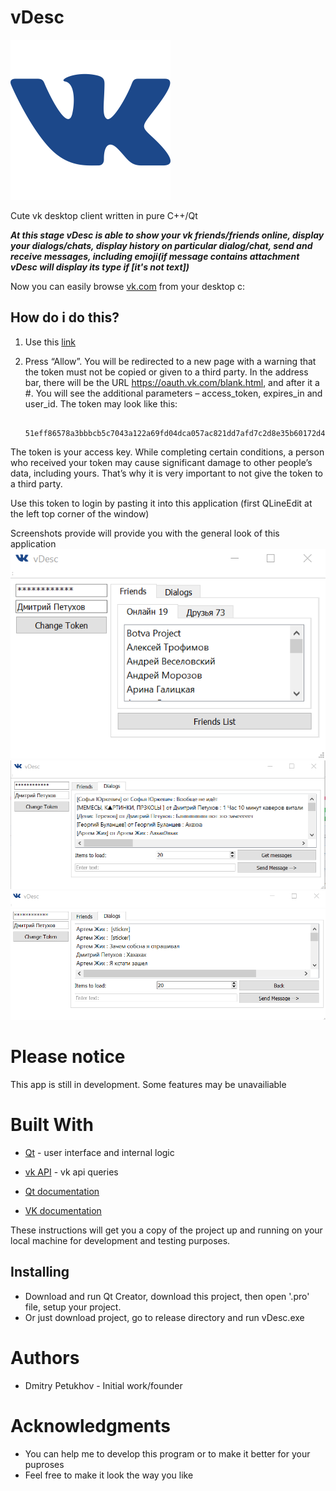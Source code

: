 # vDesc 
![vDesc logo](vDesc.png)

Cute vk desktop client written in pure C++/Qt

***At this stage vDesc is able to show your vk friends/friends online, display your dialogs/chats, display history on particular dialog/chat, send and receive messages, including emoji(if message contains attachment vDesc will display its type if [it's not text])***

Now you can easily browse [vk.com](https://vk.com/) from your desktop c:

## How do i do this?
1) Use this [link](https://oauth.vk.com/authorize?client_id=5580473&display=page&redirect_uri=https://oauth.vk.com/blank.html&scope=friends,wall,messages,offline&response_type=token&v=5.85)
2) Press “Allow”. You will be redirected to a new page with a warning that the token must not be copied or given to a third party. In the address bar, there will be the URL https://oauth.vk.com/blank.html, and after it a #. You will see the additional parameters – access_token, expires_in and user_id. The token may look like this: 

        51eff86578a3bbbcb5c7043a122a69fd04dca057ac821dd7afd7c2d8e35b60172d45a26599c08034cc40a

The token is your access key. While completing certain conditions, a person who received your token may cause significant damage to other people’s data, including yours. That’s why it is very important to not give the token to a third party. 

Use this token to login by pasting it into this application (first QLineEdit at the left top corner of the window)

Screenshots provide will provide you with the general look of this application
![alt tag](vdesc1.png)
![alt tag](vdesc2.png)
![alt tag](vdesc3.png)

# Please notice
This app is still in development. Some features may be unavailiable

# Built With
- [Qt](http://www.qt.io/) - user interface and internal logic
- [vk API](https://vk.com/dev) - vk api queries

- [Qt documentation](http://doc.qt.io/)
- [VK documentation](https://vk.com/dev/first_guide)

These instructions will get you a copy of the project up and running on your local machine for development and testing purposes.

## Installing
- Download and run Qt Creator, download this project, then open '.pro' file, setup your project. 
- Or just download project, go to release directory and run vDesc.exe

# Authors
- Dmitry Petukhov - Initial work/founder

# Acknowledgments
  - You can help me to develop this program or to make it better for your puproses 
  - Feel free to make it look the way you like
 
